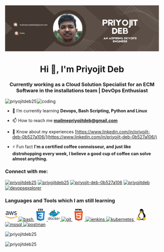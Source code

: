 ![logo](https://github.com/priyojitdeb25/priyojitdeb25/blob/main/Priyojit%20Deb%20Github%20Profile%20Banner.png)

<h1 align="center">Hi 👋, I'm Priyojit Deb</h1>
<h3 align="center">Currently working as a Cloud Solution Specialist for an ECM Software in the installations team | DevOps Enthusiast</h3>

<img align="right" alt="coding" width="400" src="https://camo.githubusercontent.com/8bf6f6d78abc81fcf9c49f10649423e73ea44bc248e83aaae8759d401c829a84/68747470733a2f2f70687973696373677572756b756c2e66696c65732e776f726470726573732e636f6d2f323031392f30322f6368617261637465722d312e676966">

<p align="left"> <img src="https://komarev.com/ghpvc/?username=priyojitdeb25&label=Profile%20views&color=0e75b6&style=flat" alt="priyojitdeb25" /> </p>

- 🌱 I’m currently learning **Devops, Bash Scripting, Python and Linux**

- 📫 How to reach me **mailmepriyojitdeb@gmail.com**

- 📄 Know about my experiences [https://www.linkedin.com/in/priyojit-deb-0b527a106/](https://www.linkedin.com/in/priyojit-deb-0b527a106/)

- ⚡ Fun fact **I'm a certified coffee connoisseur, and just like distrohopping every week, I believe a good cup of coffee can solve almost anything.**

<h3 align="left">Connect with me:</h3>
<p align="left">
<a href="https://dev.to/priyojitdeb25" target="blank"><img align="center" src="https://raw.githubusercontent.com/rahuldkjain/github-profile-readme-generator/master/src/images/icons/Social/devto.svg" alt="priyojitdeb25" height="30" width="40" /></a>
<a href="https://twitter.com/priyojitdeb_25" target="blank"><img align="center" src="https://raw.githubusercontent.com/rahuldkjain/github-profile-readme-generator/master/src/images/icons/Social/twitter.svg" alt="priyojitdeb25" height="30" width="40" /></a>
<a href="https://linkedin.com/in/priyojit-deb-0b527a106" target="blank"><img align="center" src="https://raw.githubusercontent.com/rahuldkjain/github-profile-readme-generator/master/src/images/icons/Social/linked-in-alt.svg" alt="priyojit-deb-0b527a106" height="30" width="40" /></a>
<a href="https://fb.com/priyojitdeb" target="blank"><img align="center" src="https://raw.githubusercontent.com/rahuldkjain/github-profile-readme-generator/master/src/images/icons/Social/facebook.svg" alt="priyojitdeb" height="30" width="40" /></a>
<a href="https://hashnode.com/@priyojitdeb" target="blank"><img align="center" src="https://raw.githubusercontent.com/rahuldkjain/github-profile-readme-generator/master/src/images/icons/Social/hashnode.svg" alt="devopsexplorer" height="30" width="40" /></a>
</p>

<h3 align="left">Languages and Tools which I am still learning </h3>
<p align="left"> <a href="https://aws.amazon.com" target="_blank" rel="noreferrer"> <img src="https://raw.githubusercontent.com/devicons/devicon/master/icons/amazonwebservices/amazonwebservices-original-wordmark.svg" alt="aws" width="40" height="40"/> </a> <a href="https://www.gnu.org/software/bash/" target="_blank" rel="noreferrer"> <img src="https://www.vectorlogo.zone/logos/gnu_bash/gnu_bash-icon.svg" alt="bash" width="40" height="40"/> </a> <a href="https://www.w3schools.com/css/" target="_blank" rel="noreferrer"> <img src="https://raw.githubusercontent.com/devicons/devicon/master/icons/css3/css3-original-wordmark.svg" alt="css3" width="40" height="40"/> </a> <a href="https://www.docker.com/" target="_blank" rel="noreferrer"> <img src="https://raw.githubusercontent.com/devicons/devicon/master/icons/docker/docker-original-wordmark.svg" alt="docker" width="40" height="40"/> </a> <a href="https://git-scm.com/" target="_blank" rel="noreferrer"> <img src="https://www.vectorlogo.zone/logos/git-scm/git-scm-icon.svg" alt="git" width="40" height="40"/> </a> <a href="https://www.w3.org/html/" target="_blank" rel="noreferrer"> <img src="https://raw.githubusercontent.com/devicons/devicon/master/icons/html5/html5-original-wordmark.svg" alt="html5" width="40" height="40"/> </a> <a href="https://www.jenkins.io" target="_blank" rel="noreferrer"> <img src="https://www.vectorlogo.zone/logos/jenkins/jenkins-icon.svg" alt="jenkins" width="40" height="40"/> </a> <a href="https://kubernetes.io" target="_blank" rel="noreferrer"> <img src="https://www.vectorlogo.zone/logos/kubernetes/kubernetes-icon.svg" alt="kubernetes" width="40" height="40"/> </a> <a href="https://www.linux.org/" target="_blank" rel="noreferrer"> <img src="https://raw.githubusercontent.com/devicons/devicon/master/icons/linux/linux-original.svg" alt="linux" width="40" height="40"/> </a> <a href="https://www.microsoft.com/en-us/sql-server" target="_blank" rel="noreferrer"> <img src="https://www.svgrepo.com/show/303229/microsoft-sql-server-logo.svg" alt="mssql" width="40" height="40"/> </a> <a href="https://postman.com" target="_blank" rel="noreferrer"> <img src="https://www.vectorlogo.zone/logos/getpostman/getpostman-icon.svg" alt="postman" width="40" height="40"/> </a> </p>

<p><img align="center" src="https://github-readme-stats.vercel.app/api/top-langs?username=priyojitdeb25&show_icons=true&locale=en&layout=compact" alt="priyojitdeb25" /></p>

<p><img align="center" src="https://github-readme-streak-stats.herokuapp.com/?user=priyojitdeb25&" alt="priyojitdeb25" /></p>
